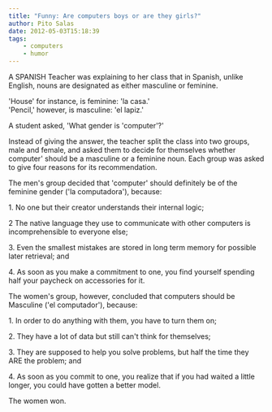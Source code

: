 ```yaml
---
title: "Funny: Are computers boys or are they girls?"
author: Pito Salas
date: 2012-05-03T15:18:39
tags:
    - computers
    - humor
---
```




A SPANISH Teacher was explaining to her class that in Spanish, unlike English,
nouns are designated as either masculine or feminine.

'House' for instance, is feminine: 'la casa.'  
'Pencil,' however, is masculine: 'el lapiz.'

A student asked, 'What gender is 'computer'?'

Instead of giving the answer, the teacher split the class into two groups,
male and female, and asked them to decide for themselves whether computer'
should be a masculine or a feminine noun. Each group was asked to give four
reasons for its recommendation.

The men's group decided that 'computer' should definitely be of the feminine
gender ('la computadora'), because:

1\. No one but their creator understands their internal logic;

2 The native language they use to communicate with other computers is
incomprehensible to everyone else;

3\. Even the smallest mistakes are stored in long term memory for possible
later retrieval; and

4\. As soon as you make a commitment to one, you find yourself spending half
your paycheck on accessories for it.

The women's group, however, concluded that computers should be Masculine ('el
computador'), because:

1\. In order to do anything with them, you have to turn them on;

2\. They have a lot of data but still can't think for themselves;

3\. They are supposed to help you solve problems, but half the time they ARE
the problem; and

4\. As soon as you commit to one, you realize that if you had waited a little
longer, you could have gotten a better model.

The women won.


